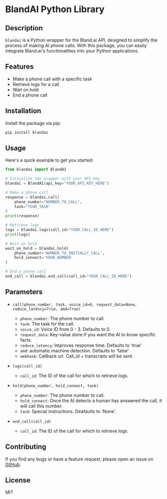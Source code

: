 # BlandAI Python Library

## Description

`blandai` is a Python wrapper for the Bland.ai API, designed to simplify the process of making AI phone calls. With this package, you can easily integrate Bland.ai's functionalities into your Python applications.

## Features

- Make a phone call with a specific task
- Retrieve logs for a call
- Wait on hold
- End a phone call

## Installation

Install the package via pip:

```bash
pip install blandai
```

## Usage

Here's a quick example to get you started:

```python
from blandai import BlandAI

# Initialize the wrapper with your API key
blandai = BlandAI(api_key="YOUR_API_KEY_HERE")

# Make a phone call
response = blandai.call(
    phone_number="NUMBER_TO_CALL",
    task="YOUR_TASK"
)
print(response)

# Retrieve logs
logs = blandai.logs(call_id="YOUR_CALL_ID_HERE")
print(logs)

# Wait on hold
wait_on_hold = blandai.hold(
    phone_number='NUMBER_TO_INITIALLY_CALL',
    hold_connect='YOUR_NUMBER'
)

# End a phone call
end_call = blandai.end_call(call_id="YOUR_CALL_ID_HERE")
```

## Parameters

- `call(phone_number, task, voice_id=0, request_data=None, reduce_latency=True, amd=True)`
  - `phone_number`: The phone number to call.
  - `task`: The task for the call.
  - `voice_id`: Voice ID from 0 - 3. Defaults to 0.
  - `request_data`: Key-value store if you want the AI to know specific facts.
  - `reduce_latency`: Improves response time. Defaults to 'true'
  - `amd`: automatic machine detection. Defaults to 'false'
  - `webhook`: Callback url. Call_id + transcripts will be sent.

- `logs(call_id)`
  - `call_id`: The ID of the call for which to retrieve logs.

- `hold(phone_number, hold_connect, task)`
  - `phone_number`: The phone number to call.
  - `hold_connect`: Once the AI detects a human has answered the call, it will call this number.
  - `task`: Special instructions. Deafaults to 'None'.

- `end_call(call_id)`
  - `call_id`: The ID of the call for which to retrieve logs.

## Contributing

If you find any bugs or have a feature request, please open an issue on [GitHub](https://github.com/lankabelgezogen/blandailibrary).

## License

MIT
